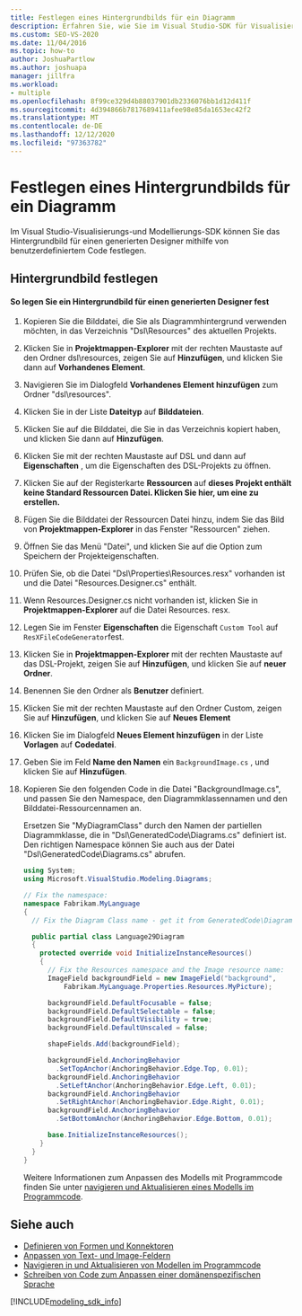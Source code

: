 ```yaml
---
title: Festlegen eines Hintergrundbilds für ein Diagramm
description: Erfahren Sie, wie Sie im Visual Studio-SDK für Visualisierung und Modellierung das Hintergrundbild für einen generierten Designer mithilfe von benutzerdefiniertem Code festlegen können.
ms.custom: SEO-VS-2020
ms.date: 11/04/2016
ms.topic: how-to
author: JoshuaPartlow
ms.author: joshuapa
manager: jillfra
ms.workload:
- multiple
ms.openlocfilehash: 8f99ce329d4b88037901db2336076bb1d12d411f
ms.sourcegitcommit: 4d394866b7817689411afee98e85da1653ec42f2
ms.translationtype: MT
ms.contentlocale: de-DE
ms.lasthandoff: 12/12/2020
ms.locfileid: "97363782"
---
```

# <a name="setting-a-background-image-on-a-diagram"></a>Festlegen eines Hintergrundbilds für ein Diagramm
Im Visual Studio-Visualisierungs-und Modellierungs-SDK können Sie das Hintergrundbild für einen generierten Designer mithilfe von benutzerdefiniertem Code festlegen.

## <a name="setting-the-background-image"></a>Hintergrundbild festlegen

#### <a name="to-set-a-background-image-for-a-generated-designer"></a>So legen Sie ein Hintergrundbild für einen generierten Designer fest

1. Kopieren Sie die Bilddatei, die Sie als Diagrammhintergrund verwenden möchten, in das Verzeichnis "Dsl\Resources" des aktuellen Projekts.

2. Klicken Sie in **Projektmappen-Explorer** mit der rechten Maustaste auf den Ordner dsl\resources, zeigen Sie auf **Hinzufügen**, und klicken Sie dann auf **Vorhandenes Element**.

3. Navigieren Sie im Dialogfeld **Vorhandenes Element hinzufügen** zum Ordner "dsl\resources".

4. Klicken Sie in der Liste **Dateityp** auf **Bilddateien**.

5. Klicken Sie auf die Bilddatei, die Sie in das Verzeichnis kopiert haben, und klicken Sie dann auf **Hinzufügen**.

6. Klicken Sie mit der rechten Maustaste auf DSL und dann auf **Eigenschaften** , um die Eigenschaften des DSL-Projekts zu öffnen.

7. Klicken Sie auf der Registerkarte **Ressourcen** auf **dieses Projekt enthält keine Standard Ressourcen Datei. Klicken Sie hier, um eine zu erstellen.**

8. Fügen Sie die Bilddatei der Ressourcen Datei hinzu, indem Sie das Bild von **Projektmappen-Explorer** in das Fenster "Ressourcen" ziehen.

9. Öffnen Sie das Menü "Datei", und klicken Sie auf die Option zum Speichern der Projekteigenschaften.

10. Prüfen Sie, ob die Datei "Dsl\Properties\Resources.resx" vorhanden ist und die Datei "Resources.Designer.cs" enthält.

11. Wenn Resources.Designer.cs nicht vorhanden ist, klicken Sie in **Projektmappen-Explorer** auf die Datei Resources. resx.

12. Legen Sie im Fenster **Eigenschaften** die Eigenschaft `Custom Tool` auf `ResXFileCodeGenerator`fest.

13. Klicken Sie in **Projektmappen-Explorer** mit der rechten Maustaste auf das DSL-Projekt, zeigen Sie auf **Hinzufügen**, und klicken Sie auf **neuer Ordner**.

14. Benennen Sie den Ordner als **Benutzer** definiert.

15. Klicken Sie mit der rechten Maustaste auf den Ordner Custom, zeigen Sie auf **Hinzufügen**, und klicken Sie auf **Neues Element**

16. Klicken Sie im Dialogfeld **Neues Element hinzufügen** in der Liste **Vorlagen** auf **Codedatei**.

17. Geben Sie im Feld **Name den Namen** ein `BackgroundImage.cs` , und klicken Sie auf **Hinzufügen**.

18. Kopieren Sie den folgenden Code in die Datei "BackgroundImage.cs", und passen Sie den Namespace, den Diagrammklassennamen und den Bilddatei-Ressourcennamen an.

     Ersetzen Sie "MyDiagramClass" durch den Namen der partiellen Diagrammklasse, die in "Dsl\GeneratedCode\Diagrams.cs" definiert ist. Den richtigen Namespace können Sie auch aus der Datei "Dsl\GeneratedCode\Diagrams.cs" abrufen.

    ```csharp
    using System;
    using Microsoft.VisualStudio.Modeling.Diagrams;

    // Fix the namespace:
    namespace Fabrikam.MyLanguage
    {
      // Fix the Diagram Class name - get it from GeneratedCode\Diagram.cs

      public partial class Language29Diagram
      {
        protected override void InitializeInstanceResources()
        {
          // Fix the Resources namespace and the Image resource name:
          ImageField backgroundField = new ImageField("background",
              Fabrikam.MyLanguage.Properties.Resources.MyPicture);

          backgroundField.DefaultFocusable = false;
          backgroundField.DefaultSelectable = false;
          backgroundField.DefaultVisibility = true;
          backgroundField.DefaultUnscaled = false;

          shapeFields.Add(backgroundField);

          backgroundField.AnchoringBehavior
            .SetTopAnchor(AnchoringBehavior.Edge.Top, 0.01);
          backgroundField.AnchoringBehavior
            .SetLeftAnchor(AnchoringBehavior.Edge.Left, 0.01);
          backgroundField.AnchoringBehavior
            .SetRightAnchor(AnchoringBehavior.Edge.Right, 0.01);
          backgroundField.AnchoringBehavior
            .SetBottomAnchor(AnchoringBehavior.Edge.Bottom, 0.01);

          base.InitializeInstanceResources();
        }
      }
    }
    ```

     Weitere Informationen zum Anpassen des Modells mit Programmcode finden Sie unter [navigieren und Aktualisieren eines Modells im Programmcode](../modeling/navigating-and-updating-a-model-in-program-code.md).

## <a name="see-also"></a>Siehe auch

- [Definieren von Formen und Konnektoren](../modeling/defining-shapes-and-connectors.md)
- [Anpassen von Text- und Image-Feldern](../modeling/customizing-text-and-image-fields.md)
- [Navigieren in und Aktualisieren von Modellen im Programmcode](../modeling/navigating-and-updating-a-model-in-program-code.md)
- [Schreiben von Code zum Anpassen einer domänenspezifischen Sprache](../modeling/writing-code-to-customise-a-domain-specific-language.md)

[!INCLUDE[modeling_sdk_info](includes/modeling_sdk_info.md)]
